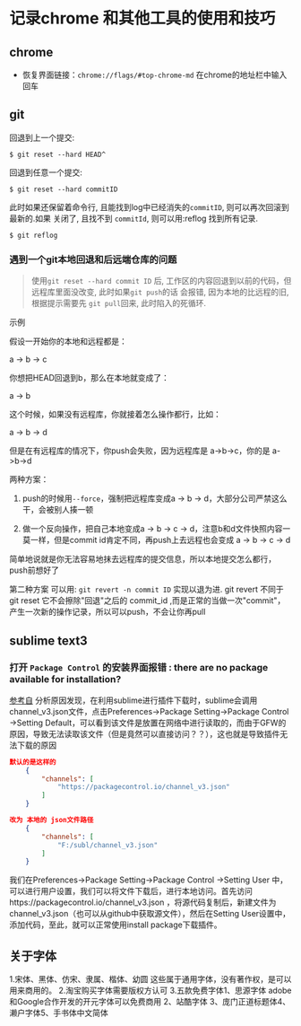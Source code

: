 # 记录chrome 和其他工具的使用和技巧

## chrome

- 恢复界面链接：`chrome://flags/#top-chrome-md` 在chrome的地址栏中输入回车


## git

回退到上一个提交:

`$ git reset --hard HEAD^`

回退到任意一个提交:

`$ git reset --hard commitID`

此时如果还保留着命令行, 且能找到log中已经消失的`commitID`, 则可以再次回滚到最新的.如果 关闭了, 且找不到 `commitId`, 则可以用:reflog 找到所有记录.

`$ git reflog`

### 遇到一个git本地回退和后远端仓库的问题

> 使用`git reset --hard commit ID` 后, 工作区的内容回退到以前的代码，但远程库里面没改变, 此时如果`git push`的话 会报错, 因为本地的比远程的旧, 根据提示需要先 `git pull`回来, 此时陷入的死循环.

  示例


假设一开始你的本地和远程都是：

a -> b -> c

你想把HEAD回退到b，那么在本地就变成了：

a -> b

这个时候，如果没有远程库，你就接着怎么操作都行，比如：

a -> b -> d

但是在有远程库的情况下，你push会失败，因为远程库是 a->b->c，你的是 a->b->d

两种方案：

1. push的时候用`--force`，强制把远程库变成a -> b -> d，大部分公司严禁这么干，会被别人揍一顿

2. 做一个反向操作，把自己本地变成a -> b -> c -> d，注意b和d文件快照内容一莫一样，但是commit id肯定不同，再push上去远程也会变成 a -> b -> c -> d

简单地说就是你无法容易地抹去远程库的提交信息，所以本地提交怎么都行，push前想好了

第二种方案 可以用: `git revert -n commit ID` 实现以退为进.
git revert 不同于 git reset  它不会擦除"回退"之后的 commit_id ,而是正常的当做一次"commit"，产生一次新的操作记录，所以可以push，不会让你再pull


## sublime text3

### 打开 `Package Control` 的安装界面报错 : there are no package available for installation?

[参考自](https://www.cnblogs.com/jellify/p/9522477.html)
分析原因发现，在利用sublime进行插件下载时，sublime会调用channel_v3.json文件，点击Preferences->Package Setting->Package Control ->Setting Default，可以看到该文件是放置在网络中进行读取的，而由于GFW的原因，导致无法读取该文件（但是竟然可以直接访问？？），这也就是导致插件无法下载的原因
```json
默认的是这样的
	{    
	    "channels": [
	        "https://packagecontrol.io/channel_v3.json"
	    ]
	}

改为 本地的 json文件路径
	{    
	    "channels": [
	        "F:/subl/channel_v3.json"
	    ]
	}
```


我们在Preferences->Package Setting->Package Control ->Setting User 中，可以进行用户设置，我们可以将文件下载后，进行本地访问。首先访问https://packagecontrol.io/channel_v3.json ，将源代码复制后，新建文件为channel_v3.json（也可以从github中获取源文件），然后在Setting User设置中，添加代码，至此，就可以正常使用install package下载插件。

## 关于字体

1.宋体、黑体、仿宋、隶属、楷体、幼圆 这些属于通用字体，没有著作权，是可以用来商用的。
2.淘宝购买字体需要版权方认可
3.五款免费字体1、思源字体 adobe和Google合作开发的开元字体可以免费商用 2、站酷字体 3、庞门正道标题体4、濑户字体5、手书体中文简体
